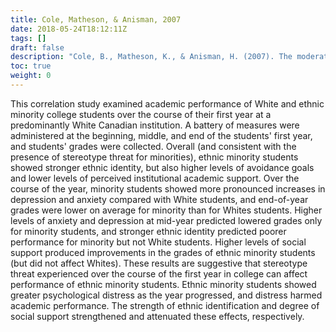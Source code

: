```yaml
---
title: Cole, Matheson, & Anisman, 2007
date: 2018-05-24T18:12:11Z
tags: []
draft: false
description: "Cole, B., Matheson, K., & Anisman, H. (2007). The moderating role of ethnic identity and social support on relations between well-being and academic performance. *Journal of Applied Social Psychology, 37,* 592-615."
toc: true
weight: 0
---
```


This correlation study examined academic performance of White and ethnic minority college students over the course of their first year at a predominantly White Canadian institution. A battery of measures were administered at the beginning, middle, and end of the students' first year, and students' grades were collected. Overall (and consistent with the presence of stereotype threat for minorities), ethnic minority students showed stronger ethnic identity, but also higher levels of avoidance goals and lower levels of perceived institutional academic support. Over the course of the year, minority students showed more pronounced increases in depression and anxiety compared with White students, and end-of-year grades were lower on average for minority than for Whites students. Higher levels of anxiety and depression at mid-year predicted lowered grades only for minority students, and stronger ethnic identity predicted poorer performance for minority but not White students. Higher levels of social support produced improvements in the grades of ethnic minority students (but did not affect Whites). These results are suggestive that stereotype threat experienced over the course of the first year in college can affect performance of ethnic minority students. Ethnic minority students showed greater psychological distress as the year progressed, and distress harmed academic performance. The strength of ethnic identification and degree of social support strengthened and attenuated these effects, respectively.
